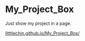 # My_Project_Box
Just show my project in a page.

[litttlechin.github.io/My_Project_Box/](https://litttlechin.github.io/My_Project_Box/)
